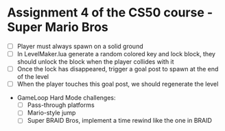# Assignment 4 of the CS50 course - Super Mario Bros
- [ ] Player must always spawn on a solid ground<br>
- [ ] In LevelMaker.lua generate a random colored key and lock block, they should unlock the block when the player collides with it<br>
- [ ] Once the lock has disappeared, trigger a goal post to spawn at the end of the level<br>
- [ ] When the player touches this goal post, we should regenerate the level<br>

- GameLoop Hard Mode challenges:<br>
    - [ ] Pass-through platforms<br>
    - [ ] Mario-style jump<br>
    - [ ] Super BRAID Bros, implement a time rewind like the one in BRAID<br>
